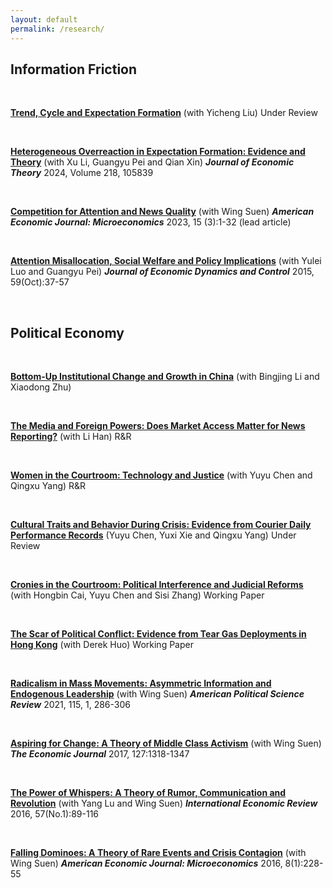 ```yaml
---
layout: default
permalink: /research/
---
```



## Information Friction
<br>

[**Trend, Cycle and Expectation Formation**](/files/Trend.pdf) (with Yicheng Liu) Under Review

<br>

[**Heterogeneous Overreaction in Expectation Formation: Evidence and Theory**](/files/Heterogeneous.pdf) (with Xu Li, Guangyu Pei and Qian Xin) ***Journal of Economic Theory*** 2024, Volume 218, 105839

<br>


[**​Competition for Attention and News Quality**](/files/Competition.pdf) (with Wing Suen) ***American Economic Journal: Microeconomics*** 2023, 15 (3):1-32 (lead article)

<br>

[**Attention Misallocation, Social Welfare and Policy Implications**](/files/Attention.pdf) (with Yulei Luo and Guangyu Pei)  ***Journal of Economic Dynamics and Control*** 2015, 59(Oct):37-57

<br>

## Political Economy

<br>

[**Bottom-Up Institutional Change and Growth in China​**](/files/CLZ_Jan2025.pdf) (with Bingjing Li and Xiaodong Zhu)

<br>

[**The Media and Foreign Powers: Does Market Access Matter for News Reporting?​**](/files/MediaBow.pdf) (with Li Han) R&R

<br>


[**Women in the Courtroom: Technology and Justice​**](/files/Women.pdf) (with Yuyu Chen and Qingxu Yang) R&R

<br>


[**Cultural Traits and Behavior During Crisis: Evidence from Courier Daily Performance Records**](/files/Courier.pdf) (Yuyu Chen, Yuxi Xie and Qingxu Yang) Under Review

<br>

[**Cronies in the Courtroom: Political Interference and Judicial Reforms**](/files/Cronies.pdf) (with Hongbin Cai, Yuyu Chen and Sisi Zhang) Working Paper

<br>

[**The Scar of Political Conflict: Evidence from Tear Gas Deployments in Hong Kong**](/files/housing-2025-Feb.pdf) (with Derek Huo) Working Paper

<br>

[**Radicalism in Mass Movements: Asymmetric Information and Endogenous Leadership**](/files/Radicalism.pdf) ​(with Wing Suen) ***American Political Science Review*** 2021, 115, 1, 286-306

<br>

[**Aspiring for Change: A Theory of Middle Class Activism**](/files/Aspiring.pdf) (with Wing Suen)  ***The Economic Journal*** 2017, 127:1318-1347

<br>

[**The Power of Whispers: A Theory of Rumor, Communication and Revolution**](/files/Thepower.pdf) (with Yang Lu and Wing Suen) ***International Economic Review*** 2016, 57(No.1):89-116

<br>

[**Falling ﻿Dominoes﻿: A Theory of Rare Events and Crisis Contagion**](/files/Falling.pdf) (with Wing Suen)  ***American Economic Journal: Microeconomics*** 2016, 8(1):228-55





